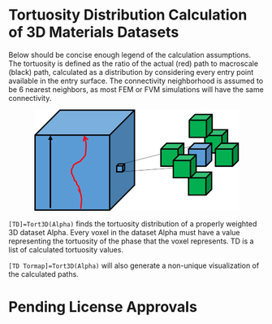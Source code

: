 # Tortuosity Distribution Calculation of 3D Materials Datasets

Below should be concise enough legend of the calculation assumptions. The tortuosity is defined as the ratio of the actual (red) path to macroscale (black) path, calculated as a distribution by considering every entry point available in the entry surface. The connectivity neighborhood is assumed to be 6 nearest neighbors, as most FEM or FVM simulations will have the same connectivity.

<p align="center"><img src="/Readme.png"></p>

`[TD]=Tort3D(Alpha)` finds the tortuosity distribution of a properly weighted 3D dataset Alpha. Every voxel in the dataset Alpha must have a value representing the tortuosity of the phase that the voxel represents. TD is a list of calculated tortuosity values. 

`[TD Tormap]=Tort3D(Alpha)` will also generate a non-unique visualization of the calculated paths. 

# Pending License Approvals
